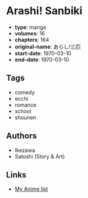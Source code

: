 # Arashi! Sanbiki

-   **type**: manga
-   **volumes**: 16
-   **chapters**: 164
-   **original-name**: あらし!三匹
-   **start-date**: 1970-03-10
-   **end-date**: 1970-03-10

## Tags

-   comedy
-   ecchi
-   romance
-   school
-   shounen

## Authors

-   Ikezawa
-   Satoshi (Story & Art)

## Links

-   [My Anime list](https://myanimelist.net/manga/98663/Arashi_Sanbiki)
